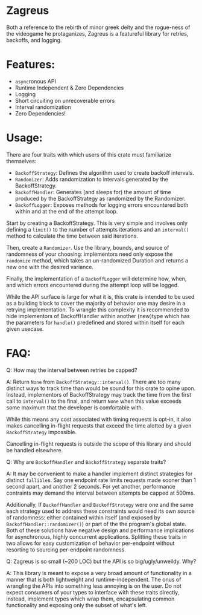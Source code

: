 # Zagreus

Both a reference to the rebirth of minor greek deity and the rogue-ness of the videogame he protaganizes, Zagreus is a featureful library
for retries, backoffs, and logging.

# Features:

- `async`ronous API
- Runtime Independent & Zero Dependencies
- Logging
- Short circuiting on unrecoverable errors
- Interval randomization
- Zero Dependencies!

# Usage:

There are four traits with which users of this crate must familiarize themselves:

- `BackoffStrategy`: Defines the algorithm used to create backoff intervals.
- `Randomizer`: Adds randomization to intervals generated by the BackoffStrategy. 
- `BackoffHandler`: Generates (and sleeps for) the amount of time produced by the BackoffStrategy as randomized by the Randomizer.
- `BackoffLogger`: Exposes methods for logging errors encountered both within and at the end of the attempt loop.

Start by creating a BackoffStrategy. This is very simple and involves only defining a `limit()` to the number of attempts iterations
and an `interval()` method to calculate the time between said iterations.

Then, create a `Randomizer`. Use the library, bounds, and source of randomness of your choosing: implementors
need only expose the `randomize` method, which takes an un-randomized Duration and returns a new one with the desired variance.

Finally, the implementation of a `BackoffLogger` will determine how, when, and which errors encountered during the attempt loop will be logged.

While the API surface is large for what it is, this crate is intended to be used as a building block to cover the majority of behavior one may desire
in a retrying implementation. To wrangle this complexity it is recommended to hide implementors of BackoffHandler within another (new)type which
has the parameters for `handle()` predefined and stored within itself for each given usecase. 

# FAQ:

Q: How may the interval between retries be capped?

A: Return `None` from `BackoffStrategy::interval()`.
There are too many distinct ways to track time than would be sound for this crate to opine upon. Instead, implementors of BackoffStrategy
may track the time from the first call to `interval()` to the final, and return `None` when this value exceeds some maximum that the developer is comfortable with. 

While this means any cost associated with timing requests is opt-in, it also makes cancelling in-flight requests that exceed the time alotted
by a given `BackoffStrategy` impossible.

Cancelling in-flight requests is outside the scope of this library and should be handled elsewhere.

Q: Why are `BackoffHandler` and `BackoffStrategy` separate traits?

A: It may be convenient to make a handler implement distinct strategies for distinct `fallible`s. Say one endpoint rate limits requests made sooner than 1 second apart, and another 2 seconds. 
For yet another, performance contraints may demand the interval between attempts be capped at 500ms.

Additionally, If `BackoffHandler` and `BackoffStrategy` were one and the same each strategy used to address these constraints would need its own source of randomness: either contained within itself (and exposed by `BackoffHandler::randomizer()`)
or part of the the program's global state. Both of these solutions have negative design and performance implications for asynchronous, highly concurrent applications. 
Splitting these traits in two allows for easy customization of behavior per-endpoint without resorting to sourcing per-endpoint randomness.

Q: Zagreus is so small (~200 LOC) but the API is so big/ugly/unweildy. Why?

A: This library is meant to expose a very broad amount of functionality in a manner that is both lightweight and runtime-independent.
The onus of wrangling the APIs into something less annoying is on the user. Do not expect consumers of your types to interface with these traits directly, instead, implement types which
wrap them, encapsulating common functionality and exposing only the subset of what's left.
